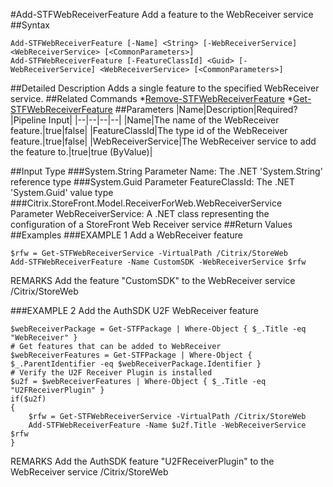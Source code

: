 #Add-STFWebReceiverFeature
Add a feature to the WebReceiver service
##Syntax
```Add-STFWebReceiverFeature [-Name] <String> [-WebReceiverService] <WebReceiverService> [<CommonParameters>]
Add-STFWebReceiverFeature [-FeatureClassId] <Guid> [-WebReceiverService] <WebReceiverService> [<CommonParameters>]
```
##Detailed Description
Adds a single feature to the specified WebReceiver service.
##Related Commands
*[Remove-STFWebReceiverFeature](Remove-STFWebReceiverFeature)
*[Get-STFWebReceiverFeature](Get-STFWebReceiverFeature)
##Parameters
|Name|Description|Required?|Pipeline Input||--|--|--|--||Name|The name of the WebReceiver feature.|true|false||FeatureClassId|The type id of the WebReceiver feature.|true|false||WebReceiverService|The WebReceiver service to add the feature to.|true|true (ByValue)|##Input Type
###System.String
Parameter Name: The .NET 'System.String' reference type
###System.Guid
Parameter FeatureClassId: The .NET 'System.Guid' value type
###Citrix.StoreFront.Model.ReceiverForWeb.WebReceiverService
Parameter WebReceiverService: A .NET class representing the configuration of a StoreFront Web Receiver service
##Return Values
##Examples
###EXAMPLE 1 Add a WebReceiver feature
```$rfw = Get-STFWebReceiverService -VirtualPath /Citrix/StoreWeb
Add-STFWebReceiverFeature -Name CustomSDK -WebReceiverService $rfw
```
REMARKS
Add the feature "CustomSDK" to the WebReceiver service /Citrix/StoreWeb
###EXAMPLE 2 Add the AuthSDK U2F WebReceiver feature
```$webReceiverPackage = Get-STFPackage | Where-Object { $_.Title -eq "WebReceiver" }
# Get features that can be added to WebReceiver
$webReceiverFeatures = Get-STFPackage | Where-Object { $_.ParentIdentifier -eq $webReceiverPackage.Identifier }
# Verify the U2F Receiver Plugin is installed
$u2f = $webReceiverFeatures | Where-Object { $_.Title -eq "U2FReceiverPlugin" }
if($u2f)
{
    $rfw = Get-STFWebReceiverService -VirtualPath /Citrix/StoreWeb
    Add-STFWebReceiverFeature -Name $u2f.Title -WebReceiverService $rfw
}
```
REMARKS
Add the AuthSDK feature "U2FReceiverPlugin" to the WebReceiver service /Citrix/StoreWeb
